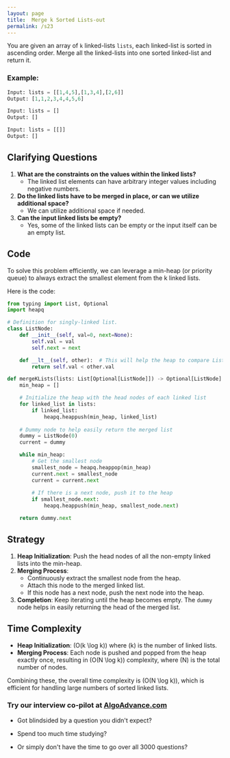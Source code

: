```yaml
---
layout: page
title:  Merge k Sorted Lists-out
permalink: /s23
---
```


You are given an array of `k` linked-lists `lists`, each linked-list is sorted in ascending order. Merge all the linked-lists into one sorted linked-list and return it.

### Example:
```python
Input: lists = [[1,4,5],[1,3,4],[2,6]]
Output: [1,1,2,3,4,4,5,6]

Input: lists = []
Output: []

Input: lists = [[]]
Output: []
```

## Clarifying Questions

1. **What are the constraints on the values within the linked lists?**
   - The linked list elements can have arbitrary integer values including negative numbers.
2. **Do the linked lists have to be merged in place, or can we utilize additional space?**
   - We can utilize additional space if needed.
3. **Can the input linked lists be empty?**
   - Yes, some of the linked lists can be empty or the input itself can be an empty list.

## Code

To solve this problem efficiently, we can leverage a min-heap (or priority queue) to always extract the smallest element from the k linked lists.

Here is the code:

```python
from typing import List, Optional
import heapq

# Definition for singly-linked list.
class ListNode:
    def __init__(self, val=0, next=None):
        self.val = val
        self.next = next

    def __lt__(self, other):  # This will help the heap to compare ListNode objects.
        return self.val < other.val

def mergeKLists(lists: List[Optional[ListNode]]) -> Optional[ListNode]:
    min_heap = []

    # Initialize the heap with the head nodes of each linked list
    for linked_list in lists:
        if linked_list:
            heapq.heappush(min_heap, linked_list)
    
    # Dummy node to help easily return the merged list
    dummy = ListNode(0)
    current = dummy

    while min_heap:
        # Get the smallest node
        smallest_node = heapq.heappop(min_heap)
        current.next = smallest_node
        current = current.next
        
        # If there is a next node, push it to the heap
        if smallest_node.next:
            heapq.heappush(min_heap, smallest_node.next)

    return dummy.next
```

## Strategy

1. **Heap Initialization**: Push the head nodes of all the non-empty linked lists into the min-heap.
2. **Merging Process**:
    - Continuously extract the smallest node from the heap.
    - Attach this node to the merged linked list.
    - If this node has a next node, push the next node into the heap.
3. **Completion**: Keep iterating until the heap becomes empty. The `dummy` node helps in easily returning the head of the merged list.

## Time Complexity

- **Heap Initialization**: \(O(k \log k)\) where \(k\) is the number of linked lists.
- **Merging Process**: Each node is pushed and popped from the heap exactly once, resulting in \(O(N \log k)\) complexity, where \(N\) is the total number of nodes. 

Combining these, the overall time complexity is \(O(N \log k)\), which is efficient for handling large numbers of sorted linked lists.


### Try our interview co-pilot at [AlgoAdvance.com](https://algoAdvance.com)

- Got blindsided by a question you didn't expect?

- Spend too much time studying?

- Or simply don't have the time to go over all 3000 questions?

